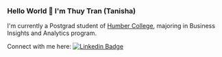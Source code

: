### Hello World 👋 I'm Thuy Tran (Tanisha)

I'm currently a Postgrad student of [Humber College](https://humber.ca/), majoring in Business Insights and Analytics program. 

Connect with me here:
[![Linkedin Badge](https://img.shields.io/badge/-tanishatran-blue?style=flat-square&logo=Linkedin&logoColor=white&link=https://www.linkedin.com/in/tanishatran/)](https://www.linkedin.com/in/tanishatran/ )


